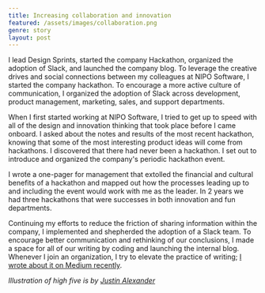 ```yaml
---
title: Increasing collaboration and innovation
featured: /assets/images/collaboration.png
genre: story
layout: post
---
```


I lead Design Sprints, started the company Hackathon, organized the adoption of Slack, and launched the company blog. To leverage the creative drives and social connections between my colleagues at NIPO Software, I started the company hackathon. To encourage a more active culture of communication, I organized the adoption of Slack across development, product management, marketing, sales, and support departments.

When I first started working at NIPO Software, I tried to get up to speed with all of the design and innovation thinking that took place before I came onboard. I asked about the notes and results of the most recent hackathon, knowing that some of the most interesting product ideas will come from hackathons. I discovered that there had never been a hackathon. I set out to introduce and organized the company's periodic hackathon event.

I wrote a one-pager for management that extolled the financial and cultural benefits of a hackathon and mapped out how the processes leading up to and including the event would work with me as the leader. In 2 years we had three hackathons that were successes in both innovation and fun departments.

Continuing my efforts to reduce the friction of sharing information within the company, I implemented and shepherded the adoption of a Slack team. To encourage better communication and rethinking of our conclusions, I made a space for all of our writing by coding and launching the internal blog. Whenever I join an organization, I try to elevate the practice of writing; [I wrote about it on Medium recently](https://blog.qaidjacobs.com/what-motivates-the-developers-and-designers-around-you-2f3f95a9e46a).

_Illustration of high five is by [Justin Alexander](https://thenounproject.com/justin.alexander.77398143/)_
